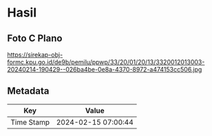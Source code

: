 # Hasil

## Foto C Plano

https://sirekap-obj-formc.kpu.go.id/de9b/pemilu/ppwp/33/20/01/20/13/3320012013003-20240214-190429--026ba4be-0e8a-4370-8972-a474153cc506.jpg


## Metadata

| Key        | Value               |
| ---------- | ------------------- |
| Time Stamp | 2024-02-15 07:00:44 |



